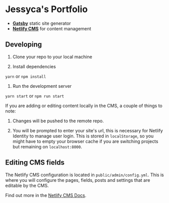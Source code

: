 # Jessyca's Portfolio

- **[Gatsby](https://gatsbyjs.org)** static site generator
- **[Netlify CMS](https://github.com/netlify/netlify-cms)** for content management

## Developing

1. Clone your repo to your local machine

1. Install dependencies

`yarn` or `npm install`

1. Run the development server

`yarn start` or `npm run start`

If you are adding or editing content locally in the CMS, a couple of things to note:

1. Changes will be pushed to the remote repo.

1. You will be prompted to enter your site's url, this is necessary for Netlify Identity to manage user login. This is stored in `localStorage`, so you might have to empty your browser cache if you are switching projects but remaining on `localhost:8000`.

## Editing CMS fields

The Netlify CMS configuration is located in `public/admin/config.yml`. This is where you will configure the pages, fields, posts and settings that are editable by the CMS.

Find out more in the [Netlify CMS Docs](https://www.netlifycms.org/docs/#configuration).
